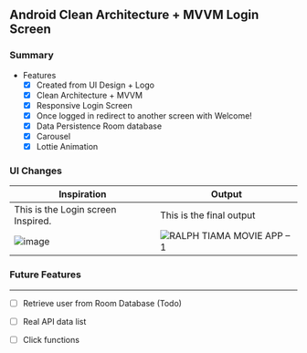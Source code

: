 ## Android Clean Architecture + MVVM Login Screen

### Summary

- Features
  - [x] Created from UI Design  + Logo 
  - [x] Clean Architecture + MVVM
  - [x] Responsive Login Screen
  - [x] Once logged in redirect to another screen with Welcome!
  - [x] Data Persistence Room database
  - [x] Carousel
  - [x] Lottie Animation

### UI Changes
| **Inspiration**                                                    | **Output**                                                       |
|---------------------------------------------------------------|---------------------------------------------------------------|
| This is the Login screen Inspired. | This is the final output
|![image](https://github.com/user-attachments/assets/dfe524e6-5665-4c4f-af8e-c3a0e44c1ef8)| ![RALPH TIAMA MOVIE APP – 1](https://github.com/user-attachments/assets/9836e1c9-ff62-4a66-9ba5-4ad5ef499458)



### Future Features
---

- [ ] Retrieve user from Room Database (Todo)
- [ ] Real API data list 
- [ ] Click functions

